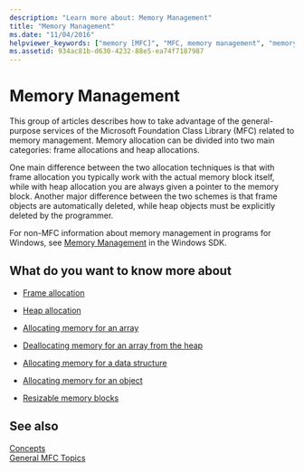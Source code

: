 ```yaml
---
description: "Learn more about: Memory Management"
title: "Memory Management"
ms.date: "11/04/2016"
helpviewer_keywords: ["memory [MFC]", "MFC, memory management", "memory allocation [MFC]", "memory [MFC], managing", "memory allocation [MFC], MFC"]
ms.assetid: 934ac81b-d630-4232-88e5-ea74f7187987
---
```

# Memory Management

This group of articles describes how to take advantage of the general-purpose services of the Microsoft Foundation Class Library (MFC) related to memory management. Memory allocation can be divided into two main categories: frame allocations and heap allocations.

One main difference between the two allocation techniques is that with frame allocation you typically work with the actual memory block itself, while with heap allocation you are always given a pointer to the memory block. Another major difference between the two schemes is that frame objects are automatically deleted, while heap objects must be explicitly deleted by the programmer.

For non-MFC information about memory management in programs for Windows, see [Memory Management](/windows/win32/memory/memory-management) in the Windows SDK.

## What do you want to know more about

- [Frame allocation](memory-management-frame-allocation.md)

- [Heap allocation](memory-management-heap-allocation.md)

- [Allocating memory for an array](memory-management-examples.md)

- [Deallocating memory for an array from the heap](memory-management-examples.md)

- [Allocating memory for a data structure](memory-management-examples.md)

- [Allocating memory for an object](memory-management-examples.md)

- [Resizable memory blocks](memory-management-resizable-memory-blocks.md)

## See also

[Concepts](mfc-concepts.md)<br/>
[General MFC Topics](general-mfc-topics.md)
